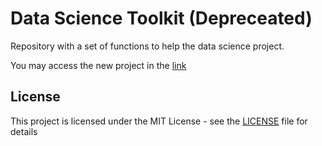 # Data Science Toolkit (Depreceated)

Repository with a set of functions to help the data science project.

You may access the new project in the [link](https://github.com/juniorcl/data-science-toolkit)

## License

This project is licensed under the MIT License - see the [LICENSE](LICENSE) file for details
